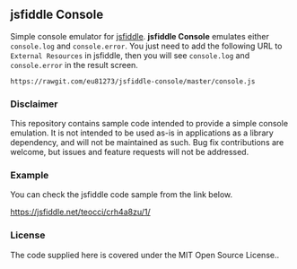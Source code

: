 ## jsfiddle Console

Simple console emulator for [jsfiddle](https://jsfiddle.net/). **jsfiddle Console** emulates either `console.log` and `console.error`. You just need to add the following URL to `External Resources` in jsfiddle, then you will see `console.log` and `console.error` in the result screen.

```
https://rawgit.com/eu81273/jsfiddle-console/master/console.js
```

### Disclaimer

This repository contains sample code intended to provide a simple console emulation. It is not intended to be used as-is in applications as a library dependency, and will not be maintained as such. Bug fix contributions are welcome, but issues and feature requests will not be addressed.

### Example
You can check the jsfiddle code sample from the link below.

https://jsfiddle.net/teocci/crh4a8zu/1/

### License

The code supplied here is covered under the MIT Open Source License..
